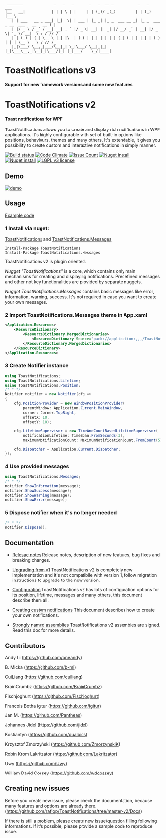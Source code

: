 ```
 _______              _   _   _       _   _  __ _           _   _                         ___  
|__   __|            | | | \ | |     | | (_)/ _(_)         | | (_)                       |__ \
   | | ___   __ _ ___| |_|  \| | ___ | |_ _| |_ _  ___ __ _| |_ _  ___  _ __  ___   __   __ ) |
   | |/ _ \ / _` / __| __| . ` |/ _ \| __| |  _| |/ __/ _` | __| |/ _ \| '_ \/ __|  \ \ / // /
   | | (_) | (_| \__ \ |_| |\  | (_) | |_| | | | | (_| (_| | |_| | (_) | | | \__ \   \ V // /_
   |_|\___/ \__,_|___/\__|_| \_|\___/ \__|_|_| |_|\___\__,_|\__|_|\___/|_| |_|___/    \_/|____|

```
# ToastNotifications v3
#### Support for new framework versions and some new features

# ToastNotifications v2
#### Toast notifications for WPF

ToastNotifications allows you to create and display rich notifications in WPF applications.
It's highly configurable with set of built-in options like positions, behaviours, themes and many others.
It's extendable, it gives you possibility to create custom and interactive notifications in simply manner.

[![Build status](https://ci.appveyor.com/api/projects/status/xk2e7g0nxfh5v92q?svg=true)](https://ci.appveyor.com/project/raflop/toastnotifications)
[![Code Climate](https://codeclimate.com/github/raflop/ToastNotifications/badges/gpa.svg)](https://codeclimate.com/github/raflop/ToastNotifications)
[![Issue Count](https://codeclimate.com/github/raflop/ToastNotifications/badges/issue_count.svg)](https://codeclimate.com/github/raflop/ToastNotifications)
[![Nuget install](https://img.shields.io/badge/nuget-install-green.svg)](https://www.nuget.org/packages/ToastNotifications/)
[![Nuget install](https://img.shields.io/badge/nuget-install-green.svg)](https://www.nuget.org/packages/ToastNotifications.Messages/)
[![LGPL v3 license](https://img.shields.io/badge/license-LGPLV3-blue.svg)](https://github.com/raflop/ToastNotifications/blob/master-v2/license)

## Demo

[![demo](https://raw.githubusercontent.com/raflop/ToastNotifications/master-v2/Media/demo.gif)](https://raw.githubusercontent.com/raflop/ToastNotifications/master-v2/Media/demo.gif)

## Usage

[Example code](https://github.com/raflop/ToastNotifications/tree/master-v2/Src/Examples/BasicUsageExample)

### 1 Install via nuget:
[ToastNotifications](https://www.nuget.org/packages/ToastNotifications/) and [ToastNotifications.Messages](https://www.nuget.org/packages/ToastNotifications.Messages/)

```
Install-Package ToastNotifications
Install-Package ToastNotifications.Messages
```

ToastNotifications v2 is plugin oriented.

*Nugget "ToastNotifications"* is a core, which contains only main mechanisms for creating and displaying notifications.
Predefined messages and other not key functionalities are provided by separate nuggets.

*Nugget ToastNotifications.Messages* contains basic messages like error, information, warning, success.
It's not required in case you want to create your own messages.

### 2 Import ToastNotifications.Messages theme in App.xaml
```xml
<Application.Resources>
    <ResourceDictionary>
        <ResourceDictionary.MergedDictionaries>
            <ResourceDictionary Source="pack://application:,,,/ToastNotifications.Messages;component/Themes/Default.xaml" />
        </ResourceDictionary.MergedDictionaries>
    </ResourceDictionary>
</Application.Resources>
```

### 3 Create Notifier instance
```csharp
using ToastNotifications;
using ToastNotifications.Lifetime;
using ToastNotifications.Position;
/* * */
Notifier notifier = new Notifier(cfg =>
{
    cfg.PositionProvider = new WindowPositionProvider(
        parentWindow: Application.Current.MainWindow,
        corner: Corner.TopRight,
        offsetX: 10,  
        offsetY: 10);

    cfg.LifetimeSupervisor = new TimeAndCountBasedLifetimeSupervisor(
        notificationLifetime: TimeSpan.FromSeconds(3),
        maximumNotificationCount: MaximumNotificationCount.FromCount(5));

    cfg.Dispatcher = Application.Current.Dispatcher;
});
```

### 4 Use provided messages
```csharp
using ToastNotifications.Messages;
/* * */
notifier.ShowInformation(message);
notifier.ShowSuccess(message);
notifier.ShowWarning(message);
notifier.ShowError(message);
```

### 5 Dispose notifier when it's no longer needed
```csharp
/* * */
notifier.Dispose();
```

## Documentation

* [Relesae notes](https://github.com/raflop/ToastNotifications/blob/master-v2/Docs/ReleaseNotes.md)
  Release notes, description of new features, bug fixes and breaking changes.
  
* [Upgrading from v1](https://github.com/raflop/ToastNotifications/blob/master-v2/Docs/Migration.md)
  ToastNotifications v2 is completely new implementation and it's not compatibile with version 1, follow migration instructions to upgrade to the new version.

* [Configuration](https://github.com/raflop/ToastNotifications/blob/master-v2/Docs/Configuration.md)
  ToastNotifications v2 has lots of configuration options for its position, lifetime, messages and many others, this document describe them all.

* [Creating custom notifications](https://github.com/raflop/ToastNotifications/blob/master-v2/Docs/CustomNotificatios.md)
  This document describes how to create your own notifications.

* [Strongly named assemblies](https://github.com/raflop/ToastNotifications/blob/master-v2/Docs/StronglyNamedAssemblies.md)
  ToastNotifications v2 assembies are signed. Read this doc for more details.

## Contributors

Andy Li (https://github.com/oneandy)

B. Micka (https://github.com/b-mi)

CuiLiang (https://github.com/cuiliang)

BrainCrumbz (https://github.com/BrainCrumbz)

Fischjoghurt (https://github.com/Fischjoghurt)

Francois Botha igitur (https://github.com/igitur)

Jan M. (https://github.com/Pantheas)

Johannes Jidel (https://github.com/jidel)

Kostiantyn (https://github.com/dualbios)

Krzysztof Zmorzyński (https://github.com/ZmorzynskiK)

Robin Krom Lakritzator (https://github.com/Lakritzator)

Uwy (https://github.com/Uwy)

William David Cossey (https://github.com/wdcossey)



## Creating new issues
Before you create new issue, please check the documentation, because many features and options are already there.
(https://github.com/raflop/ToastNotifications/tree/master-v2/Docs)

If there is still a problem, please create new issue/question filling following informations. 
If it's possible, please provide a sample code to reproduce issue.
